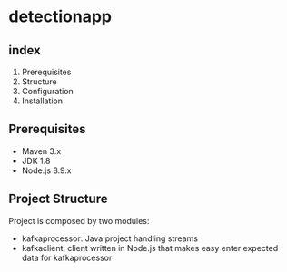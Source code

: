 detectionapp
============

index
-----
1) Prerequisites
2) Structure
3) Configuration
4) Installation

Prerequisites
-------------
- Maven 3.x
- JDK 1.8
- Node.js 8.9.x

Project Structure
-----------------
Project is composed by two modules:
- kafkaprocessor: Java project handling streams
- kafkaclient: client written in Node.js that makes easy enter expected data for kafkaprocessor
